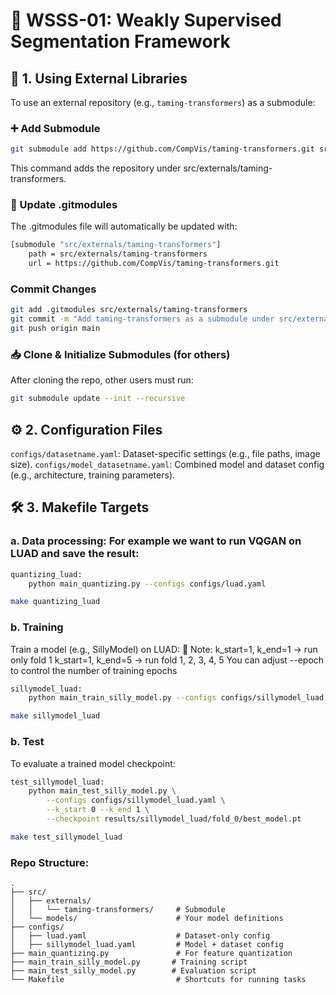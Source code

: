 

# 🔬 WSSS-01: Weakly Supervised Segmentation Framework

## 📁 1. Using External Libraries

To use an external repository (e.g., `taming-transformers`) as a submodule:

### ➕ Add Submodule
```bash
git submodule add https://github.com/CompVis/taming-transformers.git src/externals/taming-transformers
```
This command adds the repository under src/externals/taming-transformers.


### 🔧 Update .gitmodules
The .gitmodules file will automatically be updated with: 
```bash 
[submodule "src/externals/taming-transformers"]
    path = src/externals/taming-transformers
    url = https://github.com/CompVis/taming-transformers.git
```
### Commit Changes 

```bash 
git add .gitmodules src/externals/taming-transformers
git commit -m "Add taming-transformers as a submodule under src/externals/"
git push origin main
```
### 📥 Clone & Initialize Submodules (for others) 
After cloning the repo, other users must run:

```bash 
git submodule update --init --recursive
```
 
## ⚙️ 2. Configuration Files
`configs/datasetname.yaml`: Dataset-specific settings (e.g., file paths, image size).
`configs/model_datasetname.yaml`: Combined model and dataset config (e.g., architecture, training parameters). 

## 🛠 3. Makefile Targets 
### a. Data processing: For example we want to run VQGAN on LUAD and save the result: 
```bash 
quantizing_luad:
	python main_quantizing.py --configs configs/luad.yaml
``` 
```bash 
make quantizing_luad 
``` 
### b. Training
Train a model (e.g., SillyModel) on LUAD: 
📌 Note:
k_start=1, k_end=1 → run only fold 1
k_start=1, k_end=5 → run  fold 1, 2, 3, 4, 5 
You can adjust --epoch to control the number of training epochs
```bash 
sillymodel_luad:
	python main_train_silly_model.py --configs configs/sillymodel_luad.yaml --k_start 0 --k_end 1 --epoch 100
``` 
```bash 
make sillymodel_luad
``` 
 
### b. Test
To evaluate a trained model checkpoint:

```bash 
test_sillymodel_luad:
	python main_test_silly_model.py \
		--configs configs/sillymodel_luad.yaml \
		--k_start 0 --k_end 1 \
		--checkpoint results/sillymodel_luad/fold_0/best_model.pt 
``` 
```bash 
make test_sillymodel_luad
```  

### Repo Structure: 
```
.
├── src/
│   ├── externals/
│   │   └── taming-transformers/     # Submodule
│   └── models/                      # Your model definitions
├── configs/
│   ├── luad.yaml                    # Dataset-only config
│   ├── sillymodel_luad.yaml         # Model + dataset config
├── main_quantizing.py               # For feature quantization
├── main_train_silly_model.py       # Training script
├── main_test_silly_model.py        # Evaluation script
└── Makefile                         # Shortcuts for running tasks
 
```